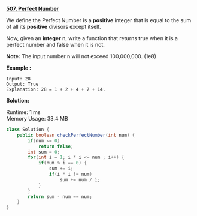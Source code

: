 **[507. Perfect Number](https://leetcode.com/problems/perfect-number/)**

We define the Perfect Number is a **positive** integer that is equal to the sum of all its **positive** divisors except itself.

Now, given an **integer** n, write a function that returns true when it is a perfect number and false when it is not.

**Note:**
The input number n will not exceed 100,000,000. (1e8)


**Example :**

```
Input: 28
Output: True
Explanation: 28 = 1 + 2 + 4 + 7 + 14.
```

**Solution:**

Runtime: 1 ms<br/>
Memory Usage: 33.4 MB

```java
class Solution {
    public boolean checkPerfectNumber(int num) {
        if(num <= 0)
            return false;
        int sum = 0;
        for(int i = 1; i * i <= num ; i++) {
            if(num % i == 0) {
                sum += i;
                if(i * i != num)
                    sum += num / i;
            }
        }
        return sum - num == num;
    }
}
```
